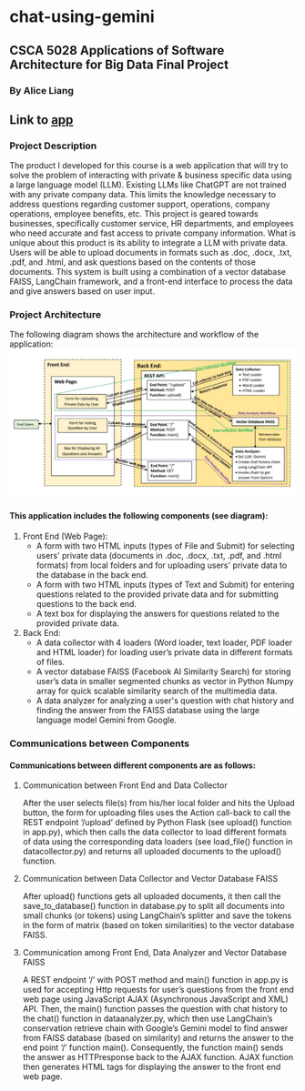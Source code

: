 # chat-using-gemini
## CSCA 5028 Applications of Software Architecture for Big Data Final Project
### By Alice Liang
## Link to [app](https://chat-using-gemini-9141a48a06cb.herokuapp.com/)

### Project Description

The product I developed for this course is a web application that will try to solve the problem of interacting with private & business specific data using a large language model (LLM). Existing LLMs like ChatGPT are not trained with any private company data. This limits the knowledge necessary to address questions regarding customer support, operations, company operations, employee benefits, etc. This project is geared towards businesses, specifically customer service, HR departments, and employees who need accurate and fast access to private company information. What is unique about this product is its ability to integrate a LLM with private data. Users will be able to upload documents in formats such as .doc, .docx, .txt, .pdf, and .html, and ask questions based on the contents of those documents. This system is built using a combination of a vector database FAISS, LangChain framework, and a front-end interface to process the data and give answers based on user input.

### Project Architecture

The following diagram shows the architecture and workflow of the application:
![picture of diagram](https://github.com/aliceliang22/chat-using-gemini/blob/main/src/static/images/diagram.jpg)

#### This application includes the following components (see diagram):
1. Front End (Web Page):
    - A form with two HTML inputs (types of File and Submit) for selecting users' private data (documents in .doc, .docx, .txt, .pdf, and .html formats) from local folders and for uploading users' private data to the database in the back end.
    - A form with two HTML inputs (types of Text and Submit) for entering questions related to the provided private data and for submitting questions to the back end.
    - A text box for displaying the answers for questions related to the provided private data.
2. Back End:
    - A data collector with 4 loaders (Word  loader, text loader, PDF loader and HTML loader) for loading user’s private data in different formats of files.
    - A vector database FAISS (Facebook AI Similarity Search) for storing user’s data in smaller segmented chunks as vector in Python Numpy array for quick scalable similarity search of the multimedia data.
    - A data analyzer for analyzing a user's question with chat history and finding the answer from the FAISS database using the large language model Gemini from Google.

### Communications between Components
#### Communications between different components are as follows:

1. Communication between Front End and Data Collector

    After the user selects file(s) from his/her local folder and hits the Upload button, the form for uploading files uses the Action call-back to call the REST endpoint ‘/upload’ defined by Python Flask (see upload() function in app.py), which then calls the data collector to load different formats of data using the corresponding data loaders (see load_file() function in datacollector.py) and returns all uploaded documents to the upload() function.

2. Communication between Data Collector and Vector Database FAISS

    After upload() functions gets all uploaded documents, it then call the save_to_database() function in database.py to split all documents into small chunks (or tokens) using LangChain’s splitter and save the tokens in the form of matrix (based on token similarities) to the vector database FAISS.

3. Communication among Front End, Data Analyzer and Vector Database FAISS

    A REST endpoint ‘/’ with POST method and main() function in app.py is used for accepting Http requests for user’s questions from the front end web page using JavaScript AJAX (Asynchronous JavaScript and XML) API. Then, the main() function passes the question with chat history to the chat() function in dataanalyzer.py, which then use LangChain’s conservation retrieve chain with Google’s Gemini model to find answer from FAISS database (based on similarity) and returns the answer to the end point ‘/’ function main(). Consequently, the function main() sends the answer as HTTPresponse back to the AJAX function. AJAX function then generates HTML tags for displaying the answer to the front end web page.
